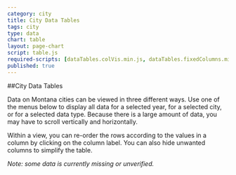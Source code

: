```yaml
---
category: city
title: City Data Tables
tags: city
type: data
chart: table
layout: page-chart
script: table.js
required-scripts: [dataTables.colVis.min.js, dataTables.fixedColumns.min.js]
published: true
---
```


##City Data Tables

Data on Montana cities can be viewed in three different ways. Use one of the menus below to display all data for a selected year, for a selected city, or for a selected data type. Because there is a large amount of data, you may have to scroll vertically and horizontally.

Within a view, you can re-order the rows according to the values in a column by clicking on the column label. You can also hide unwanted columns to simplify the table.

*Note: some data is currently missing or unverified.*
